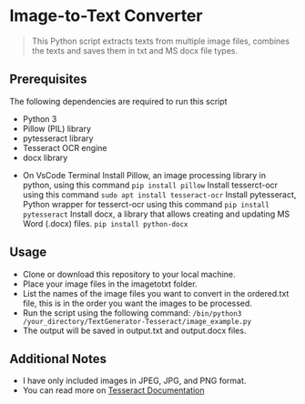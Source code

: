 # Image-to-Text Converter
> This Python script extracts texts from multiple image files, combines the texts and saves them in txt and MS docx file types.


## Prerequisites
The following dependencies are required to run this script


* Python 3
* Pillow (PIL) library
* pytesseract library
* Tesseract OCR engine
* docx library
- On VsCode Terminal
    Install Pillow, an image processing library in python, using this command
        `pip install pillow`
    Install tesserct-ocr using this command
        `sudo apt install tesseract-ocr`
    Install pytesseract, Python wrapper for tesserct-ocr using this command
        `pip install pytesseract`
    Install docx, a library that allows creating and updating MS Word (.docx) files.
        `pip install python-docx`

## Usage
- Clone or download this repository to your local machine.
- Place your image files in the imagetotxt folder.
- List the names of the image files you want to convert in the ordered.txt file, this is in the order you want the images to be processed.
- Run the script using the following command:
        `/bin/python3 /your_directory/TextGenerator-Tesseract/image_example.py`
- The output will be saved in output.txt and output.docx files.


## Additional Notes
- I have only included images in JPEG, JPG, and PNG format.
- You can read more on [Tesseract Documentation](https://tesseract-ocr.github.io/tessdoc/)
